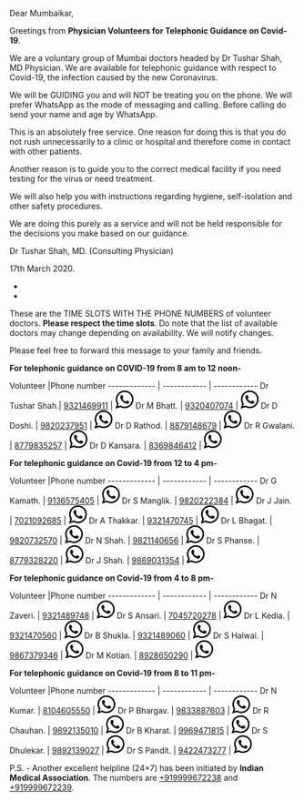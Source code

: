 Dear Mumbaikar,

Greetings from **Physician Volunteers for Telephonic Guidance on Covid-19**. 

We are a voluntary group of Mumbai doctors headed by Dr Tushar Shah, MD Physician. We are available for telephonic guidance with respect to Covid-19, the infection caused by the new Coronavirus. 

We will be GUIDING you and will NOT be treating you on the phone. We will prefer WhatsApp as the mode of messaging and calling. Before calling do send your name and age by WhatsApp. 

This is an absolutely free service. One reason for doing this is that you do not rush unnecessarily to a clinic or hospital and therefore come in contact with other patients.

Another reason is to guide you to the correct medical facility if you need testing for the virus or need treatment. 

We will also help you with instructions regarding hygiene, self-isolation and other safety procedures. 

We are doing this purely as a service and will not be held responsible for the decisions you make based on our guidance.

Dr Tushar Shah, MD. (Consulting Physician) 

17th March 2020.

-
-

These are the TIME SLOTS WITH THE PHONE NUMBERS of volunteer doctors. **Please respect the time slots**. Do note that the list of available doctors may change depending on availability. We will notify changes.

Please feel free to forward this message to your family and friends. 

**For telephonic guidance on COVID-19 from 8 am to 12 noon-**

Volunteer      |Phone number
 ------------- | ------------ | ------------
Dr Tushar Shah.| [9321469911](tel:+919321469911) | [![whatsapp](whatsapp_logo_32.png "whatsapp")](https://wa.me/919321469911)
Dr M Bhatt.    | [9320407074](tel:+919320407074) | [![whatsapp](whatsapp_logo_32.png "whatsapp")](https://wa.me/919320407074)
Dr D Doshi.    | [9820237951](tel:+919820237951) | [![whatsapp](whatsapp_logo_32.png "whatsapp")](https://wa.me/919820237951)
Dr D Rathod.   | [8879148679](tel:+918879148679) | [![whatsapp](whatsapp_logo_32.png "whatsapp")](https://wa.me/918879148679)
Dr R Gwalani.  | [8779835257](tel:+918779835257) | [![whatsapp](whatsapp_logo_32.png "whatsapp")](https://wa.me/918779835257)
Dr D Kansara.  | [8369846412](tel:+918369846412) | [![whatsapp](whatsapp_logo_32.png "whatsapp")](https://wa.me/918369846412)


**For telephonic guidance on Covid-19 from 12 to 4 pm-**

Volunteer      |Phone number
 ------------- | ------------ | ------------
Dr G Kamath.   | [9136575405](tel:+919136575405) | [![whatsapp](whatsapp_logo_32.png "whatsapp")](https://wa.me/919136575405)
Dr S Manglik.  | [9820222384](tel:+919820222384) | [![whatsapp](whatsapp_logo_32.png "whatsapp")](https://wa.me/919820222384)
Dr J Jain.     | [7021092685](tel:+917021092685) | [![whatsapp](whatsapp_logo_32.png "whatsapp")](https://wa.me/917021092685)
Dr A Thakkar.  | [9321470745](tel:+919321470745) | [![whatsapp](whatsapp_logo_32.png "whatsapp")](https://wa.me/919321470745)
Dr L Bhagat.   | [9820732570](tel:+919820732570) | [![whatsapp](whatsapp_logo_32.png "whatsapp")](https://wa.me/919820732570)
Dr N Shah.     | [9821140656](tel:+919821140656) | [![whatsapp](whatsapp_logo_32.png "whatsapp")](https://wa.me/919821140656)
Dr S Phanse.   | [8779328220](tel:+918779328220) | [![whatsapp](whatsapp_logo_32.png "whatsapp")](https://wa.me/918779328220)
Dr J Shah.     | [9869031354](tel:+919869031354) | [![whatsapp](whatsapp_logo_32.png "whatsapp")](https://wa.me/919869031354)


**For telephonic guidance on Covid-19 from 4 to 8 pm-**

Volunteer      |Phone number
 ------------- | ------------ | ------------
Dr N Zaveri.   | [9321489748](tel:+919321489748) | [![whatsapp](whatsapp_logo_32.png "whatsapp")](https://wa.me/919321489748)
Dr S Ansari.   | [7045720278](tel:+917045720278) | [![whatsapp](whatsapp_logo_32.png "whatsapp")](https://wa.me/917045720278)
Dr L Kedia.    | [9321470560](tel:+919321470560) | [![whatsapp](whatsapp_logo_32.png "whatsapp")](https://wa.me/919321470560)
Dr B Shukla.   | [9321489060](tel:+919321489060) | [![whatsapp](whatsapp_logo_32.png "whatsapp")](https://wa.me/919321489060)
Dr S Halwai.   | [9867379346](tel:+919867379346) | [![whatsapp](whatsapp_logo_32.png "whatsapp")](https://wa.me/919867379346)
Dr M Kotian.   | [8928650290](tel:+918928650290) | [![whatsapp](whatsapp_logo_32.png "whatsapp")](https://wa.me/918928650290)


**For telephonic guidance on Covid-19 from 8 to 11 pm-**

Volunteer      |Phone number
 ------------- | ------------ | ------------
Dr N Kumar.    | [8104605550](tel:+918104605550) | [![whatsapp](whatsapp_logo_32.png "whatsapp")](https://wa.me/918104605550)
Dr P Bhargav.  | [9833887603](tel:+919833887603) | [![whatsapp](whatsapp_logo_32.png "whatsapp")](https://wa.me/919833887603)
Dr R Chauhan.  | [9892135010](tel:+919892135010) | [![whatsapp](whatsapp_logo_32.png "whatsapp")](https://wa.me/919892135010)
Dr B Kharat.   | [9969471815](tel:+919969471815) | [![whatsapp](whatsapp_logo_32.png "whatsapp")](https://wa.me/919969471815)
Dr S Dhulekar. | [9892139027](tel:+919892139027) | [![whatsapp](whatsapp_logo_32.png "whatsapp")](https://wa.me/919892139027)
Dr S Pandit.   | [9422473277](tel:+919422473277) | [![whatsapp](whatsapp_logo_32.png "whatsapp")](https://wa.me/919422473277)


P.S. - Another excellent helpline (24×7) has been initiated by **Indian Medical Association**. 
The numbers are [+919999672238](tel:+919999672238) and [+919999672239](tel:+919999672239).
